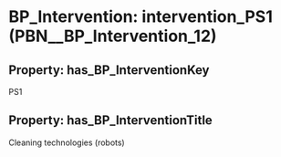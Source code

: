 # BP_Intervention: __intervention_PS1__ (PBN__BP_Intervention_12)

## Property: has_BP_InterventionKey

PS1

## Property: has_BP_InterventionTitle

Cleaning technologies (robots)

